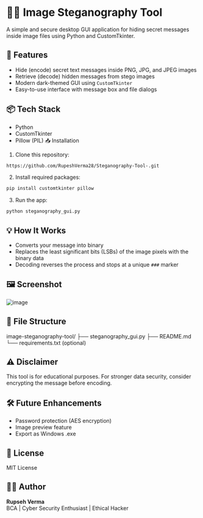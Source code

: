 # 🕵️‍♂️ Image Steganography Tool
A simple and secure desktop GUI application for hiding secret messages inside image files using Python and CustomTkinter.

## 🚀 Features
- Hide (encode) secret text messages inside PNG, JPG, and JPEG images
- Retrieve (decode) hidden messages from stego images
- Modern dark-themed GUI using `CustomTkinter`
- Easy-to-use interface with message box and file dialogs

## 📦 Tech Stack
- Python
- CustomTkinter
- Pillow (PIL)
 📥 Installation
1. Clone this repository:
```bash
https://github.com/RupeshVerma28/Steganography-Tool-.git
```

2. Install required packages:
```bash
pip install customtkinter pillow
```

3. Run the app:
```bash
python steganography_gui.py
```

## 💡 How It Works
- Converts your message into binary
- Replaces the least significant bits (LSBs) of the image pixels with the binary data
- Decoding reverses the process and stops at a unique `###` marker

## 🖼️ Screenshot
![image](https://github.com/user-attachments/assets/f7497b19-8bcb-4001-981d-1e4a9d158496)


## 📁 File Structure

image-steganography-tool/
├── steganography_gui.py
├── README.md
└── requirements.txt (optional)


## ⚠️ Disclaimer
This tool is for educational purposes. For stronger data security, consider encrypting the message before encoding.

## 🛠️ Future Enhancements
- Password protection (AES encryption)
- Image preview feature
- Export as Windows .exe

## 📃 License
MIT License

## 🙋‍♂️ Author
**Rupseh Verma**  
BCA | Cyber Security Enthusiast | Ethical Hacker 

